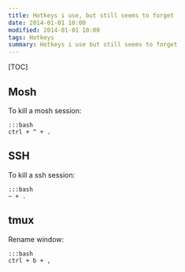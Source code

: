 ```yaml
---
title: Hotkeys i use, but still seems to forget
date: 2014-01-01 10:00
modified: 2014-01-01 10:00
tags: Hotkeys
summary: Hotkeys i use but still seems to forget
---
```


[TOC]

## Mosh
To kill a mosh session:

    :::bash
    ctrl + ^ + .

## SSH
To kill a ssh session:

    :::bash
    ~ + .

## tmux
Rename window:

    :::bash
    ctrl + b + ,
